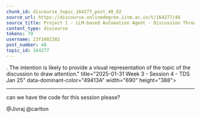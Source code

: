 ```yaml
---
chunk_id: discourse_topic_164277_post_48_02
source_url: https://discourse.onlinedegree.iitm.ac.in/t/164277/48
source_title: Project 1 - LLM-based Automation Agent - Discussion Thread [TDS Jan 2025]
content_type: discourse
tokens: 79
username: 23f1002382
post_number: 48
topic_id: 164277
---
```


. The intention is likely to provide a visual representation of the topic of the discussion to draw attention." title="2025-01-31 Week 3 - Session 4 - TDS Jan 25" data-dominant-color="49413A" width="690" height="388">

---

can we have the code for this session please?

@Jivraj @carlton

